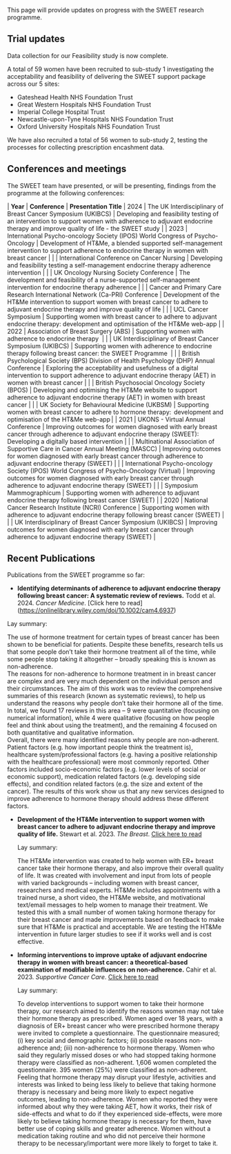 This page will provide updates on progress with the SWEET research programme.

## Trial updates

Data collection for our Feasibility study is now complete.

A total of 59 women have been recruited to sub-study 1 investigating the acceptability and feasibility of delivering the SWEET support package across our 5 sites:

- Gateshead Health NHS Foundation Trust
- Great Western Hospitals NHS Foundation Trust
- Imperial College Hospital Trust
- Newcastle-upon-Tyne Hospitals NHS Foundation Trust
- Oxford University Hospitals NHS Foundation Trust

We have also recruited a total of 56 women to sub-study 2, testing the processes for collecting prescription encashment data.

## Conferences and meetings

The SWEET team have presented, or will be presenting, findings from the programme at the following conferences:

| <b>Year</b> | <b>Conference</b> | <b>Presentation Title</b>
| 2024 | The UK Interdisciplinary of Breast Cancer Symposium (UKIBCS) | Developing and feasibility testing of an intervention to support women with adherence to adjuvant endocrine therapy and improve quality of life - the SWEET study |
| 2023 | International Psycho-oncology Society (IPOS) World Congress of Psycho-Oncology | Development of HT&Me, a blended supported self-management intervention to support adherence to endocrine therapy in women with breast cancer |
| | International Conference on Cancer Nursing | Developing and feasibility testing a self-management endocrine therapy adherence intervention |
| | UK Oncology Nursing Society Conference | The development and feasibility of a nurse-supported self-management intervention for endocrine therapy adherence |
| | Cancer and Primary Care Research International Network (Ca-PRI) Conference | Development of the HT&Me intervention to support women with breast cancer to adhere to adjuvant endocrine therapy and improve quality of life |
| | UCL Cancer Symposium | Supporting women with breast cancer to adhere to adjuvant endocrine therapy: development and optimisation of the HT&Me web-app |
| 2022 | Association of Breast Surgery (ABS) | Supporting women with adherence to endocrine therapy  |
| | UK Interdisciplinary of Breast Cancer Symposium (UKIBCS) | Supporting women with adherence to endocrine therapy following breast cancer: the SWEET Programme  |
| | British Psychological Society (BPS) Division of Health Psychology (DHP) Annual Conference | Exploring the acceptability and usefulness of a digital intervention to support adherence to adjuvant endocrine therapy (AET) in women with breast cancer |
| | British Psychosocial Oncology Society (BPOS) | Developing and optimising the HT&Me website to support adherence to adjuvant endocrine therapy (AET) in women with breast cancer |
| | UK Society for Behavioural Medicine (UKBSM) | Supporting women with breast cancer to adhere to hormone therapy:  development and optimisation of the HT&Me web-app |
| 2021 | UKONS - Virtual Annual Conference | Improving outcomes for women diagnosed with early breast cancer through adherence to adjuvant endocrine therapy (SWEET): Developing a digitally based intervention |
| | Multinational Association of Supportive Care in Cancer Annual Meeting (MASCC) | Improving outcomes for women diagnosed with early breast cancer through adherence to adjuvant endocrine therapy (SWEET) |
| | International Psycho-oncology Society (IPOS) World Congress of Psycho-Oncology (Virtual) | Improving outcomes for women diagnosed with early breast cancer through adherence to adjuvant endocrine therapy (SWEET) |
| | Symposium Mammographicum | Supporting women with adherence to adjuvant endocrine therapy following breast cancer (SWEET) |
| 2020 | National Cancer Research Institute (NCRI) Conference | Supporting women with adherence to adjuvant endocrine therapy following breast cancer (SWEET) |
| | UK Interdisciplinary of Breast Cancer Symposium (UKIBCS) | Improving outcomes for women diagnosed with early breast cancer through adherence to adjuvant endocrine therapy (SWEET) |

## Recent Publications

Publications from the SWEET programme so far:

- <b>Identifying determinants of adherence to adjuvant endocrine therapy following breast cancer: A systematic review of reviews.</b> Todd et al. 2024. <em> Cancer Medicine</em>. [Click here to read]
 (https://onlinelibrary.wiley.com/doi/10.1002/cam4.6937)

Lay summary:

The use of hormone treatment for certain types of breast cancer has been shown to be beneficial for patients.  Despite these benefits, research tells us that some people don’t take their hormone treatment all of the time, while some people stop taking it altogether – broadly speaking this is known as non-adherence.  
The reasons for non-adherence to hormone treatment in in breast cancer are complex and are very much dependent on the individual person and their circumstances. The aim of this work was to review the comprehensive summaries of this research (known as systematic reviews), to help us understand the reasons why people don’t take their hormone all of the time.  
In total, we found 17 reviews in this area – 9 were quantitative (focusing on numerical information), while 4 were qualitative (focusing on how people feel and think about using the treatment), and the remaining 4 focused on both quantitative and qualitative information.  
Overall, there were many identified reasons why people are non-adherent. Patient factors (e.g. how important people think the treatment is), healthcare system/professional factors (e.g. having a positive relationship with the healthcare professional) were most commonly reported.  Other factors included socio-economic factors (e.g. lower levels of social or economic support), medication related factors (e.g. developing side effects), and condition related factors (e.g. the size and extent of the cancer).  The results of this work show us that any new services designed to improve adherence to hormone therapy should address these different factors.


- <b>Development of the HT&Me intervention to support women with breast cancer to adhere to adjuvant endocrine therapy and improve quality of life.</b> Stewart et al. 2023. <em>The Breast</em>. [Click here to read](https://www.sciencedirect.com/science/article/pii/S0960977623005039)

  Lay summary:

  The HT&Me intervention was created to help women with ER+ breast cancer take their hormone therapy, and also improve their overall quality of life. It was created with involvement and input from lots of people with varied backgrounds – including women with breast cancer, researchers and medical experts. HT&Me includes appointments with a trained nurse, a short video, the HT&Me website, and motivational text/email messages to help women to manage their treatment. We tested this with a small number of women taking hormone therapy for their breast cancer and made improvements based on feedback to make sure that HT&Me is practical and acceptable. We are testing the HT&Me intervention in future larger studies to see if it works well and is cost effective.

- <b>Informing interventions to improve uptake of adjuvant endocrine therapy in women with breast cancer: a theoretical-based examination of modifiable influences on non-adherence.</b> Cahir et al. 2023. <em>Supportive Cancer Care</em>. [Click here to read](https://pubmed.ncbi.nlm.nih.gov/36869943/)

  Lay summary:

  To develop interventions to support women to take their hormone therapy, our research aimed to identify the reasons women may not take their hormone therapy as prescribed. Women aged over 18 years, with a diagnosis of ER+ breast cancer who were prescribed hormone therapy were invited to complete a questionnaire. The questionnaire measured; (i) key social and demographic factors; (ii) possible reasons non-adherence and; (iii) non-adherence to hormone therapy. Women who said they regularly missed doses or who had stopped taking hormone therapy were classified as non-adherent. 1,606 women completed the questionnaire. 395 women (25%) were classified as non-adherent. Feeling that hormone therapy may disrupt your lifestyle, activities and interests was linked to being less likely to believe that taking hormone therapy is necessary and being more likely to expect negative outcomes, leading to non-adherence. Women who reported they were informed about why they were taking AET, how it works, their risk of side-effects and what to do if they experienced side-effects, were more likely to believe taking hormone therapy is necessary for them, have better use of coping skills and greater adherence. Women without a medication taking routine and who did not perceive their hormone therapy to be necessary/important were more likely to forget to take it.
